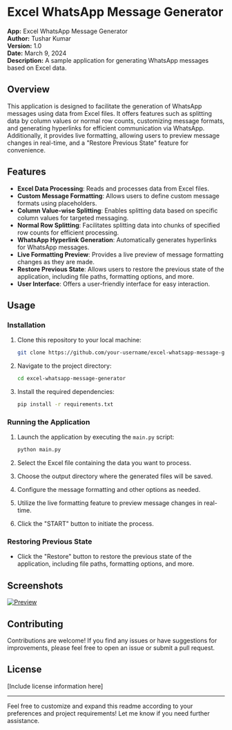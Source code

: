 # Excel WhatsApp Message Generator

**App:** Excel WhatsApp Message Generator  
**Author:** Tushar Kumar  
**Version:** 1.0  
**Date:** March 9, 2024  
**Description:** A sample application for generating WhatsApp messages based on Excel data.

## Overview

This application is designed to facilitate the generation of WhatsApp messages using data from Excel files. It offers features such as splitting data by column values or normal row counts, customizing message formats, and generating hyperlinks for efficient communication via WhatsApp. Additionally, it provides live formatting, allowing users to preview message changes in real-time, and a "Restore Previous State" feature for convenience.

## Features

- **Excel Data Processing**: Reads and processes data from Excel files.
- **Custom Message Formatting**: Allows users to define custom message formats using placeholders.
- **Column Value-wise Splitting**: Enables splitting data based on specific column values for targeted messaging.
- **Normal Row Splitting**: Facilitates splitting data into chunks of specified row counts for efficient processing.
- **WhatsApp Hyperlink Generation**: Automatically generates hyperlinks for WhatsApp messages.
- **Live Formatting Preview**: Provides a live preview of message formatting changes as they are made.
- **Restore Previous State**: Allows users to restore the previous state of the application, including file paths, formatting options, and more.
- **User Interface**: Offers a user-friendly interface for easy interaction.

## Usage

### Installation

1. Clone this repository to your local machine:

   ```bash
   git clone https://github.com/your-username/excel-whatsapp-message-generator.git
   ```

2. Navigate to the project directory:

   ```bash
   cd excel-whatsapp-message-generator
   ```

3. Install the required dependencies:

   ```bash
   pip install -r requirements.txt
   ```

### Running the Application

1. Launch the application by executing the `main.py` script:

   ```bash
   python main.py
   ```

2. Select the Excel file containing the data you want to process.
3. Choose the output directory where the generated files will be saved.
4. Configure the message formatting and other options as needed.
5. Utilize the live formatting feature to preview message changes in real-time.
6. Click the "START" button to initiate the process.

### Restoring Previous State

- Click the "Restore" button to restore the previous state of the application, including file paths, formatting options, and more.

## Screenshots

[![Preview](docs/preview.gif)](https://www.youtube.com/watch?v=8e3h7Jwl_y4)

## Contributing

Contributions are welcome! If you find any issues or have suggestions for improvements, please feel free to open an issue or submit a pull request.

## License

[Include license information here]

---

Feel free to customize and expand this readme according to your preferences and project requirements! Let me know if you need further assistance.
